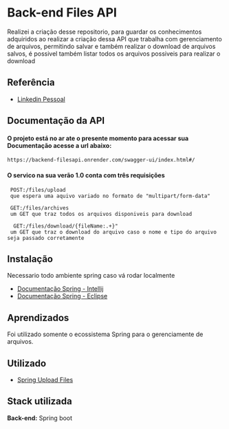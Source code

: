 
#  Back-end Files API

Realizei a criação desse repositorio, para guardar os conhecimentos adquiridos ao realizar a criação dessa API que trabalha com gerenciamento de arquivos, permitindo salvar e também realizar o download de arquivos salvos, é possivel também listar todos os arquivos possiveis para realizar o download


## Referência

 - [Linkedin Pessoal](https://www.linkedin.com/in/vitorlucascrispim/)



## Documentação da API

#### O projeto está no ar ate o presente momento para acessar sua Documentação acesse a url abaixo: 

```http
https://backend-filesapi.onrender.com/swagger-ui/index.html#/
```
#### O servico na sua verão 1.0 conta com três requisições

```http
 POST:/files/upload
 que espera uma aquivo variado no formato de "multipart/form-data"

 GET:/files/archives
 um GET que traz todos os arquivos disponiveis para download

  GET:/files/download/{fileName:.+}"
 um GET que traz o download do arquivo caso o nome e tipo do arquivo seja passado corretamente
```


## Instalação

Necessario todo ambiente spring caso vá rodar localmente
  - [Documentação Spring - Intellij](https://www.jetbrains.com/help/idea/spring-support.html)   
- [Documentação Spring - Eclipse](https://www.eclipse.org/community/eclipse_newsletter/2018/february/springboot.php)   

## Aprendizados

Foi utilizado somente o ecossistema Spring para o gerenciamente de arquivos.


## Utilizado

- [Spring Upload Files](https://spring.io/guides/gs/uploading-files/)   




## Stack utilizada

**Back-end:** Spring boot

